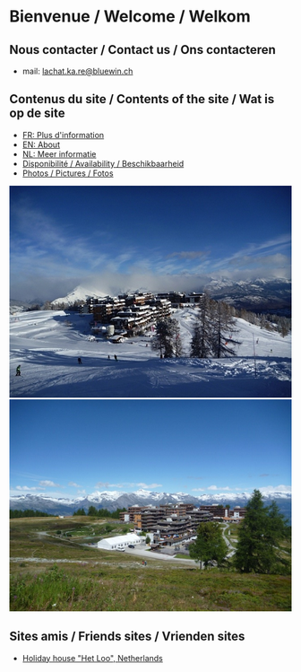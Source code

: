 <link rel="shortcut icon" type="image/png" href="/favicon.png">

# Bienvenue / Welcome / Welkom

## Nous contacter / Contact us / Ons contacteren

- mail: [lachat.ka.re@bluewin.ch](lachat.ka.re@bluewin.ch)

## Contenus du site / Contents of the site / Wat is op de site

- [FR: Plus d'information](about_fr.md)
- [EN: About](about_en.md)
- [NL: Meer informatie](about_nl.md)
- [Disponibilité / Availability / Beschikbaarheid](agenda.md)
- [Photos / Pictures / Fotos](images.md)

![Thyon en hiver](images/thyon_hiver.jpg)
![Thyon en été](images/thyon_ete.jpg)

## Sites amis / Friends sites / Vrienden sites

- [Holiday house "Het Loo", Netherlands](http://www.hetloo-spankeren.nl/)
<!--stackedit_data:
eyJoaXN0b3J5IjpbODQxODQ4MDY2XX0=
-->